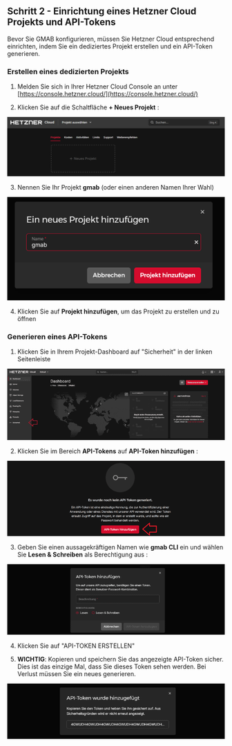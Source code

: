 ## Schritt 2 - Einrichtung eines Hetzner Cloud Projekts und API-Tokens

Bevor Sie GMAB konfigurieren, müssen Sie Hetzner Cloud entsprechend einrichten, indem Sie ein dediziertes Projekt erstellen und ein API-Token generieren.

### Erstellen eines dedizierten Projekts

1. Melden Sie sich in Ihrer Hetzner Cloud Console an unter [https://console.hetzner.cloud/](https://console.hetzner.cloud/)

2. Klicken Sie auf die Schaltfläche **+ Neues Projekt** :

![Hetzner Cloud - Project DE](images/project1-de.png)

3. Nennen Sie Ihr Projekt **gmab** (oder einen anderen Namen Ihrer Wahl)

![Hetzner Cloud - Project DE](images/project2-de.png)

4. Klicken Sie auf **Projekt hinzufügen**, um das Projekt zu erstellen und zu öffnen

### Generieren eines API-Tokens

1. Klicken Sie in Ihrem Projekt-Dashboard auf "Sicherheit" in der linken Seitenleiste

![Hetzner Cloud - Security DE](images/dashboard.security.de.png)

2. Klicken Sie im Bereich **API-Tokens** auf **API-Token hinzufügen** :

![Hetzner Cloud - API DE](images/select-generate-token.de.png)

3. Geben Sie einen aussagekräftigen Namen wie **gmab CLI** ein und wählen Sie **Lesen & Schreiben** als Berechtigung aus :

![Hetzner Cloud - API DE](images/generate-api-token.de.png)


4. Klicken Sie auf "API-TOKEN ERSTELLEN"

5. **WICHTIG**: Kopieren und speichern Sie das angezeigte API-Token sicher. Dies ist das einzige Mal, dass Sie dieses Token sehen werden. Bei Verlust müssen Sie ein neues generieren.

![Hetzner Cloud - API DE](images/copy-api-token.de.png)
